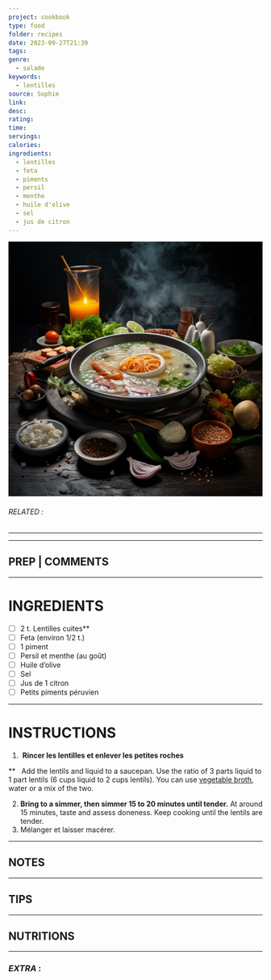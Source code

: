 ```yaml
---
project: cookbook
type: food
folder: recipes
date: 2023-09-27T21:39
tags: 
genre:
  - salade
keywords:
  - lentilles
source: Sophie
link: 
desc: 
rating: 
time: 
servings: 
calories: 
ingredients:
  - lentilles
  - feta
  - piments
  - persil
  - menthe
  - huile d'olive
  - sel
  - jus de citron
---
```


![IMAGE](_default.png)

###### *RELATED* : 
---


---
## PREP | COMMENTS



---
# INGREDIENTS

- [ ] 2 t. Lentilles cuites**
- [ ] Feta (environ 1/2 t.)
- [ ] 1 piment
- [ ] Persil et menthe (au goût)
- [ ] Huile d’olive
- [ ] Sel
- [ ] Jus de 1 citron
- [ ] Petits piments péruvien

---
# INSTRUCTIONS

1.  **Rincer les lentilles et enlever les petites roches**

**   Add the lentils and liquid to a saucepan. Use the ratio of 3 parts liquid to 1 part lentils (6 cups liquid to 2 cups lentils). You can use [vegetable broth](https://www.acouplecooks.com/vegetable-broth/), water or a mix of the two.

2. **Bring to a simmer, then simmer 15 to 20 minutes until tender.** At around 15 minutes, taste and assess doneness. Keep cooking until the lentils are tender.
3. Mélanger et laisser macérer.

---
## NOTES



---
## TIPS



---
## NUTRITIONS



---
### *EXTRA* :



